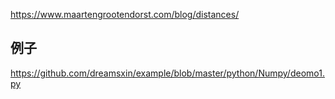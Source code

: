 https://www.maartengrootendorst.com/blog/distances/

## 例子

https://github.com/dreamsxin/example/blob/master/python/Numpy/deomo1.py
